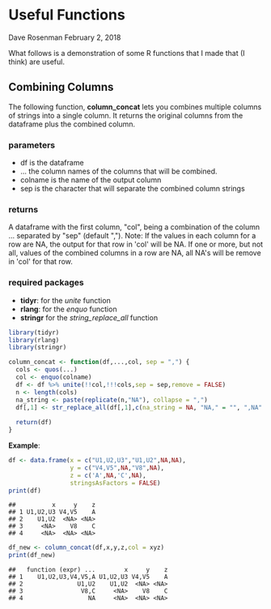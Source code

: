 Useful Functions
================
Dave Rosenman
February 2, 2018

What follows is a demonstration of some R functions that I made that (I think) are useful.

Combining Columns
-----------------

The following function, **column\_concat** lets you combines multiple columns of strings into a single column. It returns the original columns from the dataframe plus the combined column.

### parameters

-   df is the dataframe
-   ... the column names of the columns that will be combined.
-   colname is the name of the output column
-   sep is the character that will separate the combined column strings

### returns

A dataframe with the first column, "col", being a combination of the column ... separated by "sep" (default ","). Note: If the values in each column for a row are NA, the output for that row in 'col' will be NA. If one or more, but not all, values of the combined columns in a row are NA, all NA's will be remove in 'col' for that row.

### required packages

-   **tidyr**: for the *unite* function
-   **rlang**: for the *enquo* function
-   **stringr** for the *string\_replace\_all* function

``` r
library(tidyr)
library(rlang)
library(stringr)

column_concat <- function(df,...,col, sep = ",") {
  cols <- quos(...)
  col <- enquo(colname)
  df <- df %>% unite(!!col,!!!cols,sep = sep,remove = FALSE)
  n <- length(cols) 
  na_string <- paste(replicate(n,"NA"), collapse = ",")
  df[,1] <- str_replace_all(df[,1],c(na_string = NA, "NA," = "", ",NA" = ""))
  
  return(df)
}
```

**Example**:

``` r
df <- data.frame(x = c("U1,U2,U3","U1,U2",NA,NA),
                 y = c("V4,V5",NA,"V8",NA), 
                 z = c('A',NA,'C',NA),
                 stringsAsFactors = FALSE)
print(df)
```

    ##          x     y    z
    ## 1 U1,U2,U3 V4,V5    A
    ## 2    U1,U2  <NA> <NA>
    ## 3     <NA>    V8    C
    ## 4     <NA>  <NA> <NA>

``` r
df_new <- column_concat(df,x,y,z,col = xyz)
print(df_new)
```

    ##   function (expr) ...        x     y    z
    ## 1    U1,U2,U3,V4,V5,A U1,U2,U3 V4,V5    A
    ## 2               U1,U2    U1,U2  <NA> <NA>
    ## 3                V8,C     <NA>    V8    C
    ## 4                  NA     <NA>  <NA> <NA>

